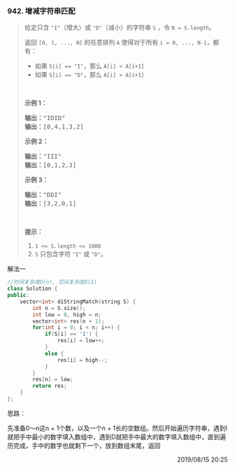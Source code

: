 ### 942. 增减字符串匹配

> <div class="content__2ebE"><p>给定只含&nbsp;<code>"I"</code>（增大）或 <code>"D"</code>（减小）的字符串&nbsp;<code>S</code>&nbsp;，令&nbsp;<code>N = S.length</code>。</p>
> 
> <p>返回&nbsp;<code>[0, 1, ..., N]</code>&nbsp;的任意排列&nbsp;<code>A</code>&nbsp;使得对于所有&nbsp;<code>i = 0,&nbsp;..., N-1</code>，都有：</p>
> 
> <ul>
> 	<li>如果&nbsp;<code>S[i] == "I"</code>，那么&nbsp;<code>A[i] &lt; A[i+1]</code></li>
> 	<li>如果&nbsp;<code>S[i] == "D"</code>，那么&nbsp;<code>A[i] &gt; A[i+1]</code></li>
> </ul>
> 
> <p>&nbsp;</p>
> 
> <p><strong>示例 1：</strong></p>
> 
> <pre><strong>输出：</strong>"IDID"
> <strong>输出：</strong>[0,4,1,3,2]
> </pre>
> 
> <p><strong>示例 2：</strong></p>
> 
> <pre><strong>输出：</strong>"III"
> <strong>输出：</strong>[0,1,2,3]
> </pre>
> 
> <p><strong>示例 3：</strong></p>
> 
> <pre><strong>输出：</strong>"DDI"
> <strong>输出：</strong>[3,2,0,1]</pre>
> 
> <p>&nbsp;</p>
> 
> <p><strong>提示：</strong></p>
> 
> <ol>
> 	<li><code>1 &lt;= S.length &lt;= 1000</code></li>
> 	<li><code>S</code> 只包含字符&nbsp;<code>"I"</code>&nbsp;或&nbsp;<code>"D"</code>。</li>
> </ol>
> </div>

解法一
```cpp
//时间复杂度O(n), 空间复杂度O(1)
class Solution {
public:
    vector<int> diStringMatch(string S) {
        int n = S.size();
        int low = 0, high = n;
        vector<int> res(n + 1);
        for(int i = 0; i < n; i++) {
            if(S[i] == 'I') {
                res[i] = low++;
            }
            else {
                res[i] = high--;
            }
        }
        res[n] = low;
        return res;
    }
};
```
思路：

先准备0～n这n + 1个数，以及一个n + 1长的空数组。然后开始遍历字符串，遇到I就把手中最小的数字填入数组中，遇到D就把手中最大的数字填入数组中，直到遍历完成，手中的数字也就剩下一个，放到数组末尾，返回

<div style="text-align: right"> 2019/08/15 20:25 </div>